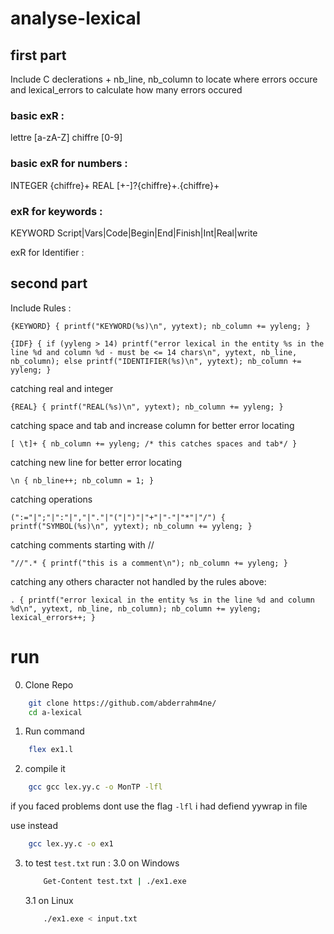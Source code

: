 # analyse-lexical

## first part

Include C declerations + nb_line, nb_column to locate where errors occure and lexical_errors to calculate how many errors occured

### basic exR :
lettre [a-zA-Z]
chiffre [0-9]

### basic exR for numbers :
INTEGER {chiffre}+
REAL [+-]?{chiffre}+\.{chiffre}+

### exR for keywords :
KEYWORD Script|Vars|Code|Begin|End|Finish|Int|Real|write

exR for Identifier :

## second part

Include Rules :


`{KEYWORD} {
    printf("KEYWORD(%s)\n", yytext);
    nb_column += yyleng;
}`

`{IDF} {
    if (yyleng > 14)
        printf("error lexical in the entity %s in the line %d and column %d - must be <= 14 chars\n",
               yytext, nb_line, nb_column);
    else
        printf("IDENTIFIER(%s)\n", yytext);
    nb_column += yyleng;
}`

catching real and integer


`{REAL} {
    printf("REAL(%s)\n", yytext);
    nb_column += yyleng;
}`

catching space and tab and increase column for better error locating


`[ \t]+ {
    nb_column += yyleng;
    /* this catches spaces and tab*/
}`

catching new line for better error locating


` \n {
    nb_line++;
    nb_column = 1;
} `


catching operations


`(":="|";"|":"|","|"."|"("|")"|"+"|"-"|"*"|"/") {
    printf("SYMBOL(%s)\n", yytext);
    nb_column += yyleng;
}`

catching comments starting with //


`"//".* {
    printf("this is a comment\n");
    nb_column += yyleng;
}`

catching any others character not handled by the rules above:


`. {
    printf("error lexical in the entity %s in the line %d and column %d\n", yytext, nb_line, nb_column);
    nb_column += yyleng;
    lexical_errors++;
}`


# run

0. Clone Repo
```sh
    git clone https://github.com/abderrahm4ne/
    cd a-lexical
```
1. Run command
```sh
    flex ex1.l
```

2. compile it 
```sh
    gcc gcc lex.yy.c -o MonTP -lfl
```
if you faced problems dont use the flag `-lfl` i had defiend yywrap in file

use instead 
```sh
    gcc lex.yy.c -o ex1
```

3. to test `test.txt` run :
    3.0 on Windows 
    ```sh
        Get-Content test.txt | ./ex1.exe
    ```
    3.1 on Linux
    ```sh
        ./ex1.exe < input.txt
    ```
